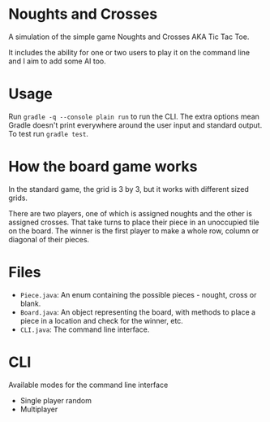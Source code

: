 # Noughts and Crosses

A simulation of the simple game Noughts and Crosses AKA Tic Tac Toe.

It includes the ability for one or two users to play it on the command line and I aim to add some AI too.

# Usage

Run `gradle -q --console plain run` to run the CLI. The extra options mean Gradle doesn't print everywhere around the user input and standard output. To test run `gradle test`.

# How the board game works

In the standard game, the grid is 3 by 3, but it works with different sized grids.

There are two players, one of which is assigned noughts and the other is assigned crosses. That take turns to place their piece in an unoccupied tile on the board. The winner is the first player to make a whole row, column or diagonal of their pieces.

# Files

- `Piece.java`: An enum containing the possible pieces - nought, cross or blank.
- `Board.java`: An object representing the board, with methods to place a piece in a location and check for the winner, etc.
- `CLI.java`: The command line interface.

# CLI

Available modes for the command line interface

- Single player random
- Multiplayer